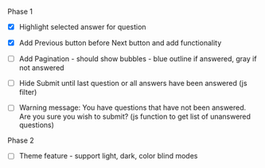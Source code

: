 
Phase 1
- [x] Highlight selected answer for question
- [x] Add Previous button before Next button and add functionality
- [ ] Add Pagination - should show bubbles - blue outline if answered, gray if not answered
- [ ] Hide Submit until last question or all answers have been answered (js filter)
- [ ] Warning message: You have questions that have not been answered. Are you sure you wish to submit? (js function to get list of unanswered questions)


Phase 2
 - [ ] Theme feature - support light, dark, color blind modes